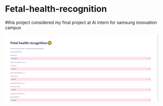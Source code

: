 # Fetal-health-recognition
#this project considered my final project at Ai intern for samsung innovation campus

![Screenshot](https://github.com/rahmaabdelkader2/Fetal-health-recognition/blob/main/Website%20image/Module%201.jpg)
